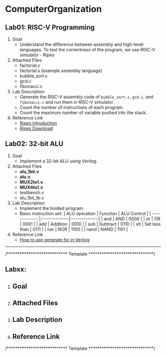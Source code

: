 # ComputerOrganization

## Lab01: RISC-V Programming
1. Goal
   - Understand the difference between assembly and high-level languages. To test the correctness of the program, we use RISC-V simulator - Ripes
2. Attached Files
   - factorial.c
   - factorial.s (example assembly language)
   - bubble_sort.c
   - gcd.c
   - fibonacci.c
3. Lab Description
   - Generate the RISC-V assembly code of `bubble_sort.c`, `gcd.c`, and `fibonacci.c` and run them in RISC-V simulator.
   - Count the number of instructions of each program.
   - Count the maximum number of variable pushed into the stack.
4. Reference Link
   - [Ripes Introduction](https://github.com/mortbopet/Ripes/wiki/)
   - [Ripes Download](https://github.com/mortbopet/Ripes/releases/tag/v.1.0.4)


## Lab02: 32-bit ALU
1. Goal
   - Implement a 32-bit ALU using Verilog.
2. Attached Files
   - **alu_1bit.v**
   - **alu.v**
   - **MUX2to1.v**
   - **MUX4to1.v**
   - testbench.v
   - alu_1bit_tb.v
3. Lab Description
   - Implement the bolded program.
   - Basic instruction set:
     | ALU operation | Function      | ALU Control   |
     | ------------- |:-------------:|:-------------:|
     | and           | AND           | 0000          |
     | or            | OR            | 0001          |
     | add           | Addition      | 0010          |
     | sub           | Subtract      | 0110          |
     | slt           | Set less than | 0111          |
     | nor           | NOR           | 1100          |
     | nand          | NAND          | 1101          |
4. Reference Link
   - [How to use generate for in Verilog]()

---
/**************************** Template ******************************/
## Labxx: 
1. Goal
   - 
2. Attached Files
   - 
3. Lab Description
   - 
4. Reference Link
   - 
/**************************** Template ******************************/
